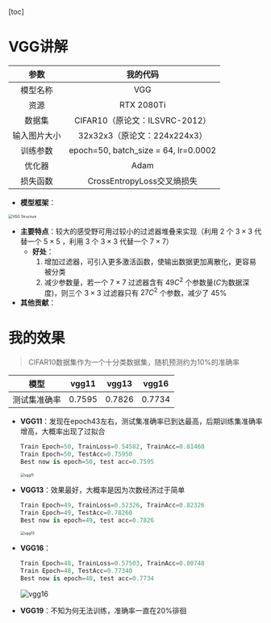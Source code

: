 
[toc]

# VGG讲解

|     参数     |               我的代码               |
| :----------: | :----------------------------------: |
|   模型名称   |                 VGG                  |
|     资源     |              RTX 2080Ti              |
|    数据集    |    CIFAR10（原论文：ILSVRC-2012）    |
| 输入图片大小 |     32x32x3（原论文：224x224x3）     |
|   训练参数   | epoch=50, batch_size = 64, lr=0.0002 |
|    优化器    |                 Adam                 |
|   损失函数   |      CrossEntropyLoss交叉熵损失      |

-   **模型框架**：

<img src="D:\2Codefield\VS_code\python\Learn_Base\CNN\VGG\VGG Structure.png" alt="VGG Structure" style="zoom:50%;" />

-   **主要特点**：较大的感受野可用过较小的过滤器堆叠来实现（利用 $2$ 个 $3\times3$ 代替一个 $5\times5$ ，利用 $3$ 个 $3\times3$ 代替一个 $7\times7$）
    -   **好处**：
        1.  增加过滤器，可引入更多激活函数，使输出数据更加离散化，更容易被分类
        2.  减少参数量，若一个 $7\times7$ 过滤器含有 $49C^2$ 个参数量($C$为数据深度)，则三个 $3\times3$ 过滤器只有 $27C^2$ 个参数，减少了 $45\%$ 
-   **其他贡献**：

# 我的效果

>    CIFAR10数据集作为一个十分类数据集，随机预测约为10%的准确率

|     模型     | vgg11  | vgg13  | vgg16  |
| :----------: | :----: | :----: | :----: |
| 测试集准确率 | 0.7595 | 0.7826 | 0.7734 |

-   **VGG11**：发现在epoch43左右，测试集准确率已到达最高，后期训练集准确率增高，大概率出现了过拟合

    ```python
    Train Epoch=50, TrainLoss=0.54582, TrainAcc=0.81460
    Train Epoch=50, TestAcc=0.75950
    Best now is epoch=50, test acc=0.7595
    ```

    <img src="D:\2Codefield\VS_code\python\Learn_Base\CNN\VGG\VGGModel\vgg11.png" alt="vgg11" style="zoom:50%;" />

-   **VGG13**：效果最好，大概率是因为次数经济过于简单

    ```python
    Train Epoch=49, TrainLoss=0.52326, TrainAcc=0.82326
    Train Epoch=49, TestAcc=0.78260
    Best now is epoch=49, test acc=0.7826
    ```

    <img src="D:\2Codefield\VS_code\python\Learn_Base\CNN\VGG\VGGModel\vgg13.png" alt="vgg13" style="zoom:50%;" />

-   **VGG16**：

    ```python
    Train Epoch=48, TrainLoss=0.57503, TrainAcc=0.80748
    Train Epoch=48, TestAcc=0.77340
    Best now is epoch=48, test acc=0.7734
    ```

    <img src="D:\2Codefield\VS_code\python\Learn_Base\CNN\VGG\VGGModel\vgg16.png" alt="vgg16" style="zoom:100%;" />

-   **VGG19**：不知为何无法训练，准确率一直在20%徘徊

